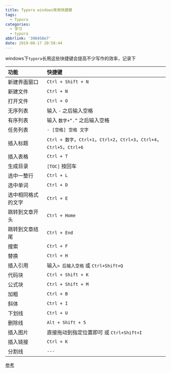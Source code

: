 ```yaml
---
title: Typora windows常用快捷键
tags:
  - Typora
categories:
  - 学习
  - typora
abbrlink: '398458e7'
date: 2019-08-17 20:58:44
---
```


windows下`typora`长用这些快捷键会提高不少写作的效率，记录下

<!-- more -->

| 功能               | 快捷键                                                       |
| :----------------- | :----------------------------------------------------------- |
| 新建界面窗口       | `Ctrl + Shift + N`                                           |
| 新建文件           | `Ctrl + N`                                                   |
| 打开文件           | `Ctrl + O`                                                   |
| 无序列表           | 输入 `-` 之后输入空格                                        |
| 有序列表           | 输入 `数字+“.”` 之后输入空格                                 |
| 任务列表           | `- [空格] 空格 文字`                                         |
| 插入标题           | `Ctrl + 数字`，`Ctrl+1`，`Ctrl+2`，`Ctrl+3`，`Ctrl+4`，`Ctrl+5`，`Ctrl+6` |
| 插入表格           | `Ctrl + T`                                                   |
| 生成目录           | `[TOC]` 按回车                                               |
| 选中一整行         | `Ctrl + L`                                                   |
| 选中单词           | `Ctrl + D`                                                   |
| 选中相同格式的文字 | `Ctrl + E`                                                   |
| 跳转到文章开头     | `Ctrl + Home`                                                |
| 跳转到文章结尾     | `Ctrl + End`                                                 |
| 搜索               | `Ctrl + F`                                                   |
| 替换               | `Ctrl + H`                                                   |
| 插入引用           | 输入`> 后输入空格` 或 `Ctrl+Shift+Q`                         |
| 代码块             | `Ctrl + Shift + K`                                           |
| 公式块             | `Ctrl + Shift + M`                                           |
| 加粗               | `Ctrl + B`                                                   |
| 斜体               | `Ctrl + I`                                                   |
| 下划线             | `Ctrl + U`                                                   |
| 删除线             | `Alt + Shift + 5`                                            |
| 插入图片           | 直接拖动到指定位置即可 或 `Ctrl+Shift+I`                     |
| 插入链接           | `Ctrl + K`                                                   |
| 分割线             | `---`                                                        |

[参考](https://www.gmlyo.com/2018/06/04/Typora%E5%BF%AB%E6%8D%B7%E9%94%AE/)